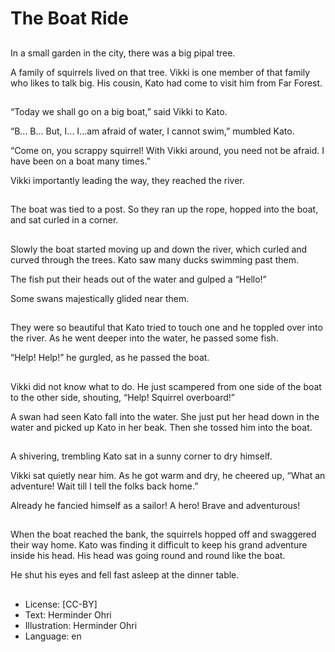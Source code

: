 # The Boat Ride

##
In a small garden in the city, there was a big pipal tree.

A family of squirrels lived on that tree. Vikki is one member of that family who likes to talk big. His cousin, Kato had come to visit him from Far Forest.

##
“Today we shall go on a big boat,” said Vikki to Kato.

“B... B... But, I... I...am afraid of water, I cannot swim,” mumbled Kato.

“Come on, you scrappy squirrel! With Vikki around, you need not be afraid. I have been on a boat many times.”

Vikki importantly leading the way, they reached the river.

##
The boat was tied to a post. So they ran up the rope, hopped into the boat, and sat curled in a corner.

##
Slowly the boat started moving up and down the river, which curled and curved through the trees. Kato saw many ducks swimming past them.

The fish put their heads out of the water and gulped a “Hello!”

Some swans majestically glided near them.

##
They were so beautiful that Kato tried to touch one and he toppled over into the river. As he went deeper into the water, he passed some fish.

“Help! Help!” he gurgled, as he passed the boat.

##
Vikki did not know what to do. He just scampered from one side of the boat to the other side, shouting, “Help! Squirrel overboard!”

A swan had seen Kato fall into the water. She just put her head down in the water and picked up Kato in her beak. Then she tossed him into the boat.

##
A shivering, trembling Kato sat in a sunny corner to dry himself.

Vikki sat quietly near him. As he got warm and dry, he cheered up, “What an adventure! Wait till I tell the folks back home.”

Already he fancied himself as a sailor! A hero! Brave and adventurous!

##
When the boat reached the bank, the squirrels hopped off and swaggered their way home. Kato was finding it difficult to keep his grand adventure inside his head. His head was going round and round like the boat.

He shut his eyes and fell fast asleep at the dinner table.

##
* License: [CC-BY]
* Text: Herminder Ohri
* Illustration: Herminder Ohri
* Language: en
